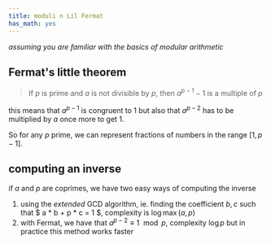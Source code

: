 ```yaml
---
title: moduli n Lil Fermat
has_math: yes
---
```


_assuming you are familiar with the basics of modular arithmetic_

## Fermat's little theorem
> If $p$ is prime and $a$ is not divisible by $p$, then $a^{p-1}-1$ is a multiple of $p$

this means that $a^{p-1}$ is congruent to $1$ but also that
$a^{p-2}$ has to be multiplied by $a$ once more to get $1$.

So for any $p$ prime, we can represent fractions of numbers
in the range $[1,p-1]$.

## computing an inverse
if $a$ and $p$ are coprimes, we have two easy ways of computing the inverse

1. using the _extended_ GCD algorithm, ie. finding the coefficient $b,c$ such that
  $ a * b + p * c = 1 $, complexity is $\log \max(a,p)$
2. with Fermat, we have that $a^{p-2} \equiv 1 \mod p$, complexity $\log p$
but in practice this method works faster

